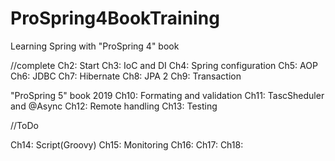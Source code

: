 # ProSpring4BookTraining
Learning Spring with "ProSpring 4" book

//complete
Ch2: Start
Ch3: IoC and DI
Ch4: Spring configuration
Ch5: AOP
Ch6: JDBC
Ch7: Hibernate
Ch8: JPA 2
Ch9: Transaction

"ProSpring 5" book 2019
Ch10: Formating and validation 
Ch11: TascSheduler and @Async 
Ch12: Remote handling
Ch13: Testing

//ToDo 

Ch14: Script(Groovy)
Ch15: Monitoring
Ch16:
Ch17:
Ch18:


